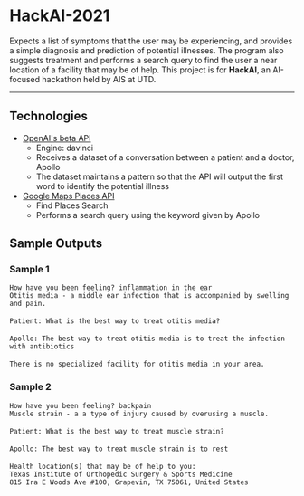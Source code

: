 # HackAI-2021
Expects a list of symptoms that the user may be experiencing, and provides a simple diagnosis and prediction of potential illnesses. The program also suggests treatment and performs a search query to find the user a near location of a facility that may be of help. This project is for **HackAI**, an AI-focused hackathon held by AIS at UTD.
***

## Technologies
* [OpenAI's beta API](https://beta.openai.com/docs/introduction)
  * Engine: davinci
  * Receives a dataset of a conversation between a patient and a doctor, Apollo
  * The dataset maintains a pattern so that the API will output the first word to identify the potential illness
* [Google Maps Places API](https://developers.google.com/maps/documentation/places/web-service/search)
  * Find Places Search
  * Performs a search query using the keyword given by Apollo

## Sample Outputs
### Sample 1
`How have you been feeling? inflammation in the ear`<br>
`Otitis media - a middle ear infection that is accompanied by swelling and pain.` <br>
<br>
`Patient: What is the best way to treat otitis media?`<br>
<br>
`Apollo: The best way to treat otitis media is to treat the infection with antibiotics`
<br>
<br>
`There is no specialized facility for otitis media in your area.`
<br>
### Sample 2
`How have you been feeling? backpain`<br>
`Muscle strain - a a type of injury caused by overusing a muscle.` <br>
<br>
`Patient: What is the best way to treat muscle strain?`<br>
<br>
`Apollo: The best way to treat muscle strain is to rest`
<br>
<br>
`Health location(s) that may be of help to you:`<br>
`Texas Institute of Orthopedic Surgery & Sports Medicine`<br>
`815 Ira E Woods Ave #100, Grapevin, TX 75061, United States`
